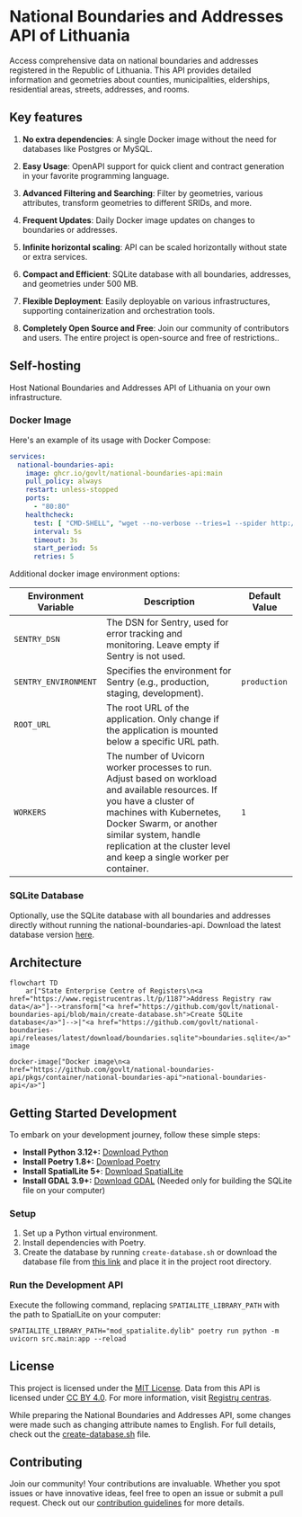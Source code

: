 # National Boundaries and Addresses API of Lithuania

Access comprehensive data on national boundaries and addresses registered in the Republic of Lithuania. This API
provides detailed information and geometries about counties, municipalities, elderships, residential areas, streets,
addresses, and rooms.

## Key features

1. **No extra dependencies**: A single Docker image without the need for databases like Postgres or MySQL.
2. **Easy Usage**: OpenAPI support for quick client and contract generation in your favorite programming language.
3. **Advanced Filtering and Searching**: Filter by geometries, various attributes, transform geometries to different
   SRIDs, and more.
4. **Frequent Updates**: Daily Docker image updates on changes to boundaries or addresses.

5. **Infinite horizontal scaling**: API can be scaled horizontally without state or extra services.
6. **Compact and Efficient**: SQLite database with all boundaries, addresses, and geometries under 500 MB.
7. **Flexible Deployment**: Easily deployable on various infrastructures, supporting containerization and orchestration
   tools.
8. **Completely Open Source and Free**: Join our community of contributors and users. The entire project is open-source
   and free of restrictions..

## Self-hosting

Host National Boundaries and Addresses API of Lithuania on your own infrastructure.

### Docker Image

Here's an example of its usage with Docker Compose:

```yaml
services:
  national-boundaries-api:
    image: ghcr.io/govlt/national-boundaries-api:main
    pull_policy: always
    restart: unless-stopped
    ports:
      - "80:80"
    healthcheck:
      test: [ "CMD-SHELL", "wget --no-verbose --tries=1 --spider http://127.0.0.1:80/health || exit 1" ]
      interval: 5s
      timeout: 3s
      start_period: 5s
      retries: 5
```

Additional docker image environment options:

| Environment Variable | Description                                                                                                                                                                                                                                                                  | Default Value |
|----------------------|------------------------------------------------------------------------------------------------------------------------------------------------------------------------------------------------------------------------------------------------------------------------------|---------------|
| `SENTRY_DSN`         | The DSN for Sentry, used for error tracking and monitoring. Leave empty if Sentry is not used.                                                                                                                                                                               |               |
| `SENTRY_ENVIRONMENT` | Specifies the environment for Sentry (e.g., production, staging, development).                                                                                                                                                                                               | `production`  |
| `ROOT_URL`           | The root URL of the application. Only change if the application is mounted below a specific URL path.                                                                                                                                                                        |               |
| `WORKERS`            | The number of Uvicorn worker processes to run. Adjust based on workload and available resources. If you have a cluster of machines with Kubernetes, Docker Swarm, or another similar system, handle replication at the cluster level and keep a single worker per container. | `1`           |

### SQLite Database

Optionally, use the SQLite database with all boundaries and addresses directly without running the
national-boundaries-api. Download the latest database
version [here](https://github.com/govlt/national-boundaries-api/releases/latest/download/boundaries.sqlite).

## Architecture

```mermaid
flowchart TD
    ar["State Enterprise Centre of Registers\n<a href="https://www.registrucentras.lt/p/1187">Address Registry raw data</a>"]-->transform["<a href="https://github.com/govlt/national-boundaries-api/blob/main/create-database.sh">Create SQLite database</a>"]-->|"<a href="https://github.com/govlt/national-boundaries-api/releases/latest/download/boundaries.sqlite">boundaries.sqlite</a>"|docker-image

docker-image["Docker image\n<a href="https://github.com/govlt/national-boundaries-api/pkgs/container/national-boundaries-api">national-boundaries-api</a>"]
```

## Getting Started Development

To embark on your development journey, follow these simple steps:

- **Install Python 3.12+:** [Download Python](https://www.python.org/downloads/)
- **Install Poetry 1.8+:** [Download Poetry](https://python-poetry.org/docs/#installation)
- **Install SpatialLite 5+**: [Download SpatialLite](https://www.gaia-gis.it/fossil/libspatialite/index)
- **Install GDAL 3.9+:** [Download GDAL](https://gdal.org/download.html) (Needed only for building the SQLite file on
  your computer)

### Setup

1. Set up a Python virtual environment.
2. Install dependencies with Poetry.
3. Create the database by running `create-database.sh` or download the database file
   from [this link](https://github.com/govlt/national-boundaries-api/releases/latest/download/boundaries.sqlite) and
   place it in the project root directory.

### Run the Development API

Execute the following command, replacing `SPATIALITE_LIBRARY_PATH` with the path to SpatialLite on your computer:

```shell
SPATIALITE_LIBRARY_PATH="mod_spatialite.dylib" poetry run python -m uvicorn src.main:app --reload
```

## License

This project is licensed under the [MIT License](./LICENSE). Data from this API is licensed
under [CC BY 4.0](https://creativecommons.org/licenses/by/4.0/deed.lt). For more information,
visit [Registrų centras](https://www.registrucentras.lt/p/1187).

While preparing the National Boundaries and Addresses API, some changes were made such as changing attribute names to
English. For full details, check out the [create-database.sh](./create-database.sh) file.

## Contributing

Join our community! Your contributions are invaluable. Whether you spot issues or have innovative ideas, feel free to
open an issue or submit a pull request. Check out
our [contribution guidelines](https://github.com/govlt/.github/blob/main/CONTRIBUTING.md) for more details.